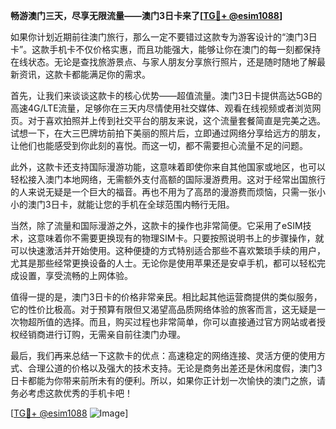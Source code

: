 **畅游澳门三天，尽享无限流量——澳门3日卡来了[[TG💪+ @esim1088](https://t.me/s/esim1088)]**

如果你计划近期前往澳门旅行，那么一定不要错过这款专为游客设计的“澳门3日卡”。这款手机卡不仅价格实惠，而且功能强大，能够让你在澳门的每一刻都保持在线状态。无论是查找旅游景点、与家人朋友分享旅行照片，还是随时随地了解最新资讯，这款卡都能满足你的需求。

首先，让我们来谈谈这款卡的核心优势——超值流量。澳门3日卡提供高达5GB的高速4G/LTE流量，足够你在三天内尽情使用社交媒体、观看在线视频或者浏览网页。对于喜欢拍照并上传到社交平台的朋友来说，这个流量套餐简直是完美之选。试想一下，在大三巴牌坊前拍下美丽的照片后，立即通过网络分享给远方的朋友，让他们也能感受到你此刻的喜悦。而这一切，都不需要担心流量不足的问题。

此外，这款卡还支持国际漫游功能，这意味着即使你来自其他国家或地区，也可以轻松接入澳门本地网络，无需额外支付高额的国际漫游费用。这对于经常出国旅行的人来说无疑是一个巨大的福音。再也不用为了高昂的漫游费而烦恼，只需一张小小的澳门3日卡，就能让您的手机在全球范围内畅行无阻。

当然，除了流量和国际漫游之外，这款卡的操作也非常简便。它采用了eSIM技术，这意味着你不需要更换现有的物理SIM卡。只要按照说明书上的步骤操作，就可以快速激活并开始使用。这种便捷的方式特别适合那些不喜欢繁琐手续的用户，尤其是那些经常更换设备的人士。无论你是使用苹果还是安卓手机，都可以轻松完成设置，享受流畅的上网体验。

值得一提的是，澳门3日卡的价格非常亲民。相比起其他运营商提供的类似服务，它的性价比极高。对于预算有限但又渴望高品质网络体验的旅客而言，这无疑是一次物超所值的选择。而且，购买过程也非常简单，你可以直接通过官方网站或者授权经销商进行订购，无需亲自前往澳门办理。

最后，我们再来总结一下这款卡的优点：高速稳定的网络连接、灵活方便的使用方式、合理公道的价格以及强大的技术支持。无论是商务出差还是休闲度假，澳门3日卡都能为你带来前所未有的便利。所以，如果你正计划一次愉快的澳门之旅，请务必考虑这款优秀的手机卡吧！

[[TG💪+ @esim1088](https://t.me/s/esim1088) ![Image](https://i.postimg.cc/4NQfJmqS/Snipaste-2025-05-13-00-14-12.png)]